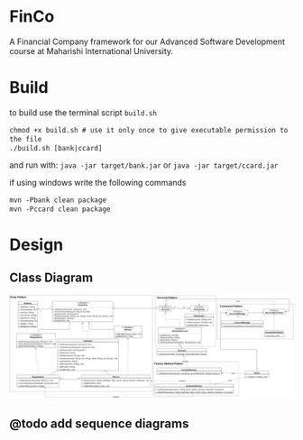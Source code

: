 # FinCo
A Financial Company framework for our Advanced Software Development course at Maharishi International University.

# Build
to build use the terminal script `build.sh`
```shell script
chmod +x build.sh # use it only once to give executable permission to the file
./build.sh [bank|ccard]
```
and run with: `java -jar target/bank.jar` or `java -jar target/ccard.jar`

if using windows write the following commands
```shell script
mvn -Pbank clean package
mvn -Pccard clean package
```

# Design
## Class Diagram
<img src="./docs/fwUML.png"/>

## @todo add sequence diagrams
